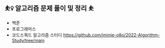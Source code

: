 ## ⛹️‍♀️ 알고리즘 문제 풀이 및 정리 ⛹️‍
- 백준
- 프로그래머스
- 코드스쿼드 알고리즘 스터디 
https://github.com/jminie-o8o/2022-Algorithm-Study/tree/main

